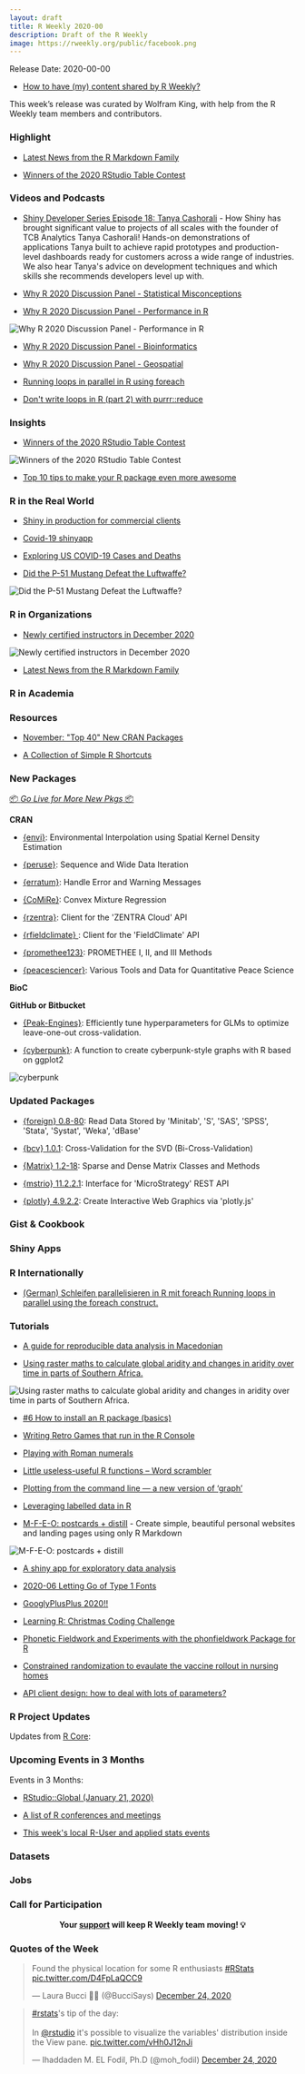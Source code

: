 ```yaml
---
layout: draft
title: R Weekly 2020-00
description: Draft of the R Weekly
image: https://rweekly.org/public/facebook.png
---
```


Release Date: 2020-00-00

+ [How to have (my) content shared by R Weekly?](https://github.com/rweekly/rweekly.org#how-to-have-my-content-shared-by-r-weekly)

This week’s release was curated by Wolfram King, with help from the R Weekly team members and contributors.

###  Highlight

+ [Latest News from the R Markdown Family](https://blog.rstudio.com/2020/12/21/rmd-news/)

+ [Winners of the 2020 RStudio Table Contest](https://blog.rstudio.com/2020/12/23/winners-of-the-2020-rstudio-table-contest/)

###  Videos and Podcasts

+ [Shiny Developer Series Episode 18: Tanya Cashorali](https://youtu.be/LjN1khZrppo)  - How Shiny has brought significant value to projects of all scales with the founder of TCB Analytics Tanya Cashorali! Hands-on demonstrations of applications Tanya built to achieve rapid prototypes and production-level dashboards ready for customers across a wide range of industries. We also hear Tanya's advice on development techniques and which skills she recommends developers level up with.

+ [Why R 2020 Discussion Panel - Statistical Misconceptions](http://whyr.pl//foundation/2020/Stats_Panel/)

+ [Why R 2020 Discussion Panel - Performance in R](http://whyr.pl/foundation/2020/Performance_Panel/)

![Why R 2020 Discussion Panel - Performance in R](https://raw.githubusercontent.com/rweekly/image/master/2020/performance.png)

+ [Why R 2020 Discussion Panel - Bioinformatics](http://whyr.pl/foundation/2020/Bio_Panel/)

+ [Why R 2020 Discussion Panel - Geospatial](http://whyr.pl/foundation/2020/Geo_Panel/)

+ [Running loops in parallel in R using foreach](https://youtu.be/0P5On0GJf14)

+ [Don't write loops in R (part 2) with purrr::reduce](https://www.youtube.com/watch?v=vxaKamox_CQ)

### Insights

+ [Winners of the 2020 RStudio Table Contest](https://blog.rstudio.com/2020/12/23/winners-of-the-2020-rstudio-table-contest/)

![Winners of the 2020 RStudio Table Contest](https://raw.githubusercontent.com/rweekly/image/master/2020/table-contest.png)

+ [Top 10 tips to make your R package even more awesome](https://martinctc.github.io/blog/make-package-even-more-awesome/)


### R in the Real World

+ [Shiny in production for commercial clients](http://freerangestats.info/blog/2020/12/21/rmit-dashboard)

+ [Covid-19 shinyapp](http://r-posts.com/covid-19-shinyapp/)

+ [Exploring US COVID-19 Cases and Deaths](https://blog.rstudio.com/2020/12/23/exploring-us-covid-19-cases/)


+ [Did the P-51 Mustang Defeat the Luftwaffe?](https://scweiss.blogspot.com/2020/12/did-p-51-mustang-defeat-luftwaffe.html)

![Did the P-51 Mustang Defeat the Luftwaffe?](https://raw.githubusercontent.com/rweekly/image/master/2020/p51.png)

###  R in Organizations

+ [Newly certified instructors in December 2020](https://education.rstudio.com/blog/2020/12/november-2020-instructors/)

![Newly certified instructors in December 2020](https://raw.githubusercontent.com/rweekly/image/master/2020/codebreaker.png)

+ [Latest News from the R Markdown Family](https://blog.rstudio.com/2020/12/21/rmd-news/)


###  R in Academia



###  Resources

+ [November: "Top 40" New CRAN Packages](https://rviews.rstudio.com/2020/12/22/november-top-40-new-cran-packages/)

+ [A Collection of Simple R Shortcuts](http://karolis.koncevicius.lt/posts/collection_of_simple_r_shortcuts/)

###  New Packages

<p class="added-hostname"><a href="https://rweekly.org/live" target="_blank" class="externalLink">📦 <i>Go Live for More New Pkgs</i> 📦</a></p>

**CRAN**

+ [{envi}](https://cran.r-project.org/package=envi): Environmental Interpolation using Spatial Kernel Density Estimation

+ [{peruse}](https://cran.r-project.org/package=peruse):  Sequence and Wide Data Iteration

+ [{erratum}](https://cran.r-project.org/package=erratum): Handle Error and Warning Messages

+ [{CoMiRe}](https://cran.r-project.org/package=CoMiRe): Convex Mixture Regression

+ [{rzentra}](https://cran.r-project.org/package=rzentra):  Client for the 'ZENTRA Cloud' API

+ [{rfieldclimate} ](https://cran.r-project.org/package=rfieldclimate): Client for the 'FieldClimate' API

+ [{promethee123}](https://cran.r-project.org/package=promethee123): PROMETHEE I, II, and III Methods

+ [{peacesciencer}](https://cran.r-project.org/package=peacesciencer): Various Tools and Data for Quantitative Peace Science


**BioC**



**GitHub or Bitbucket**

+ [{Peak-Engines}](https://github.com/rnburn/peak-engines): Efficiently tune hyperparameters for GLMs to optimize leave-one-out cross-validation.

+ [{cyberpunk}](https://github.com/r-coderdotcom/cyberpunk): A function to create cyberpunk-style graphs with R based on ggplot2

![cyberpunk](https://raw.githubusercontent.com/rweekly/image/master/2020/cyber-punk.png)

### Updated Packages


+ [{foreign} 0.8-80](https://cran.r-project.org/package=foreign): Read Data Stored by 'Minitab', 'S', 'SAS', 'SPSS', 'Stata',
'Systat', 'Weka', 'dBase'

+ [{bcv} 1.0.1](https://cran.r-project.org/package=bcv): Cross-Validation for the SVD (Bi-Cross-Validation)

+ [{Matrix} 1.2-18](https://cran.r-project.org/package=Matrix): Sparse and Dense Matrix Classes and Methods

+ [{mstrio} 11.2.2.1](https://cran.r-project.org/package=mstrio): Interface for 'MicroStrategy' REST API

+ [{plotly} 4.9.2.2](https://cran.r-project.org/package=plotly): Create Interactive Web Graphics via 'plotly.js'


### Gist & Cookbook



### Shiny Apps



### R Internationally


+ [(German) Schleifen parallelisieren in R mit foreach Running loops in parallel using the foreach construct.](https://youtu.be/xrfW-p0aJ4Q)


###  Tutorials

+ [A guide for reproducible data analysis in Macedonian](https://www.discindo.org/post/2020-12-25-a-guide-for-reproducible-data-analysis-in-macedonian/)

+ [Using raster maths to calculate global aridity and changes in aridity over time in parts of Southern Africa.](https://www.painblogr.org/2020-12-15-climate-change)

![Using raster maths to calculate global aridity and changes in aridity over time in parts of Southern Africa.](https://raw.githubusercontent.com/rweekly/image/master/2020/raster-data.png)

+ [#6 How to install an R package (basics)](https://www.rinproduction.com/en/posts/006-install-an-r-package/)


+ [Writing Retro Games that run in the R Console](https://rolkra.github.io/R-Console-Gaming/)

+ [Playing with Roman numerals](http://r.iresmi.net/2020/12/25/playing-with-roman-numerals/)


+ [Little useless-useful R functions – Word scrambler](https://tomaztsql.wordpress.com/2020/12/24/little-useless-useful-r-functions-word-scrambler/)

+ [Plotting from the command line — a new version of ‘graph’](https://radfordneal.wordpress.com/2020/12/22/plotting-from-the-command-line-a-new-version-of-graph/)

+ [Leveraging labelled data in R](https://www.pipinghotdata.com/posts/2020-12-23-leveraging-labelled-data-in-r)


+ [M-F-E-O: postcards + distill](https://alison.rbind.io/post/2020-12-22-postcards-distill/) - Create simple, beautiful personal websites and landing pages using only R Markdown

![M-F-E-O: postcards + distill](https://raw.githubusercontent.com/rweekly/image/master/2020/postcard.png)


+ [A shiny app for exploratory data analysis](https://statisticaloddsandends.wordpress.com/2020/12/22/a-shiny-app-for-exploratory-data-analysis/)

+ [2020-06  Letting Go of Type 1 Fonts](https://stattech.wordpress.fos.auckland.ac.nz/2020/12/23/2020-06-letting-go-of-type-1-fonts/)

+ [GooglyPlusPlus 2020!!](https://gigadom.in/2020/12/22/googlyplusplus-2020/)

+ [Learning R: Christmas Coding Challenge](https://blog.ephorie.de/learning-r-christmas-coding-challenge)

+ [Phonetic Fieldwork and Experiments with the phonfieldwork Package for R](https://ropensci.org/blog/2020/12/22/phonfieldwork-phonetic-fieldwork-and-experiments/)

+ [Constrained randomization to evaulate the vaccine rollout in nursing homes](https://www.rdatagen.net/post/2020-12-22-constrained-randomization-to-evaulate-the-vaccine-rollout-in-nursing-homes/)

+ [API client design: how to deal with lots of parameters?](https://recology.info/2020/12/api-client-params/)

<!--<div class="post-more-begin></div><div class="post-more-end"></div>-->

###  R Project Updates

Updates from [R Core](http://developer.r-project.org/blosxom.cgi/R-devel/NEWS):


###  Upcoming Events in 3 Months

Events in 3 Months:

+ [RStudio::Global (January 21, 2020)](https://global.rstudio.com/student/catalog)

+ [A list of R conferences and meetings](https://jumpingrivers.github.io/meetingsR/events.html)

+ [This week's local R-User and applied stats events](https://community.rstudio.com/c/irl)


### Datasets

### Jobs




###  Call for Participation


<p class="hide-support added-hostname support-rweekly" style="text-align: center;font-weight: bold;">Your <a class="non-visited externalLink" href="https://www.patreon.com/rweekly" onclick="pas(this)">support</a> will keep R Weekly team moving! 💡</p>

###  Quotes of the Week

<blockquote class="twitter-tweet"><p lang="en" dir="ltr">Found the physical location for some R enthusiasts <a href="https://twitter.com/hashtag/RStats?src=hash&amp;ref_src=twsrc%5Etfw">#RStats</a> <a href="https://t.co/D4FpLaQCC9">pic.twitter.com/D4FpLaQCC9</a></p>&mdash; Laura Bucci 🎄🦭 (@BucciSays) <a href="https://twitter.com/BucciSays/status/1342193042841866241?ref_src=twsrc%5Etfw">December 24, 2020</a></blockquote> <script async src="https://platform.twitter.com/widgets.js" charset="utf-8"></script>

<blockquote class="twitter-tweet"><p lang="en" dir="ltr"><a href="https://twitter.com/hashtag/rstats?src=hash&amp;ref_src=twsrc%5Etfw">#rstats</a>&#39;s tip of the day: <br><br>In <a href="https://twitter.com/rstudio?ref_src=twsrc%5Etfw">@rstudio</a> it&#39;s possible to visualize the variables&#39; distribution inside the View pane. <a href="https://t.co/vHh0J12nJi">pic.twitter.com/vHh0J12nJi</a></p>&mdash; Ihaddaden M. EL Fodil, Ph.D (@moh_fodil) <a href="https://twitter.com/moh_fodil/status/1342218268715712520?ref_src=twsrc%5Etfw">December 24, 2020</a></blockquote> <script async src="https://platform.twitter.com/widgets.js" charset="utf-8"></script>
